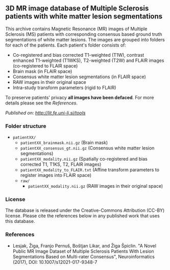 ## 3D MR image database of Multiple Sclerosis patients with white matter lesion segmentations



This archive contains Magnetic Resonance (MR) images of Multiple 
Sclerosis (MS) patients with corresponding consensus based ground
truth segmentations of white matter lesions. The images are grouped 
into folders for each of the patients. Each patient's folder consists of:

- Co-registered and bias corrected T1-weighted (T1W), contrast enhanced T1-weighted (T1WKS), T2-weighted (T2W) and FLAIR images (co-registered to FLAIR space)
- Brain mask (in FLAIR space)
- Consensus white matter lesion segmentations (in FLAIR space)
- RAW images in their original space 
- Intra-study transform parameters (rigid to FLAIR)

To preserve patients' privacy **all images have been defaced**. 
For more details please see the *References*.

*Published on: http://lit.fe.uni-lj.si/tools*



### Folder structure ###

- `patientXX/`
    - `patientXX_brainmask.nii.gz` (Brain mask)
    - `patientXX_consensus_gt.nii.gz` (Consensus white matter lesion segmentations)
    - `patientXX_modality.nii.gz` (Spatially co-registered and bias corrected T1, T1KS, T2, FLAIR images)
    - `patientXX_modality_to_FLAIR.txt` (Affine transform parameters to register images into FLAIR space)
    - `raw/`
        - `patientXX_modality.nii.gz` (RAW images in their original space)



### License ###

The database is released under the Creative-Commons Attribution (CC-BY) license. Please cite the references below in any published work that uses this database.



### References ###

- Lesjak, Žiga, Franjo Pernuš, Boštjan Likar, and  Žiga Špiclin. "A Novel Public MR Image Dataset of Multiple Sclerosis Patients With Lesion Segmentations Based on Multi-rater Consensus", Neuroinformatics (2017), DOI: 10.1007/s12021-017-9348-7
